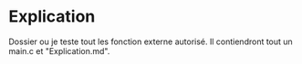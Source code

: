 # Explication

Dossier ou je teste tout les fonction externe autorisé.
Il contiendront tout un main.c et "Explication.md".
